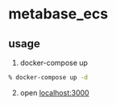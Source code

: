 # metabase_ecs

## usage

1. docker-compose up
```zsh
% docker-compose up -d
```

2. open <a href="localhost:3000">localhost:3000</a>
